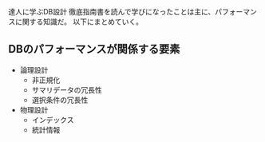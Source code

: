 達人に学ぶDB設計 徹底指南書を読んで学びになったことは主に、パフォーマンスに関する知識だ。
以下にまとめていく。

## DBのパフォーマンスが関係する要素
- 論理設計
    - 非正規化
    - サマリデータの冗長性
    - 選択条件の冗長性
- 物理設計
    - インデックス
    - 統計情報